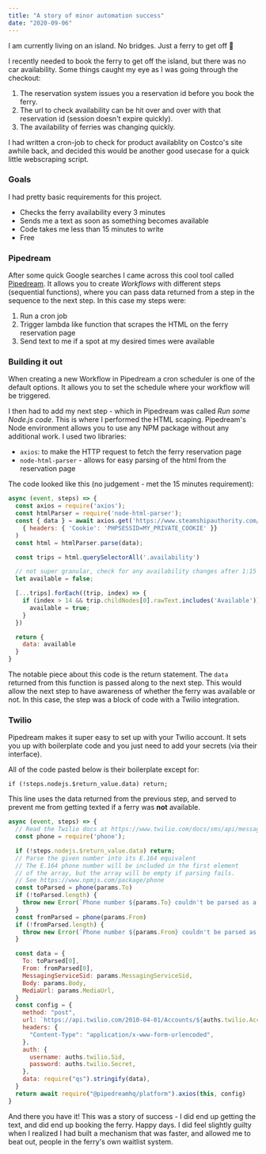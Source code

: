 ```yaml
---
title: "A story of minor automation success"
date: "2020-09-06"
---
```


I am currently living on an island. No bridges. Just a ferry to get off  🚢

I recently needed to book the ferry to get off the island, but there was no car availability. Some things caught my eye as I was going through the checkout: 

1. The reservation system issues you a reservation id before you book the ferry. 
2. The url to check availability can be hit over and over with that reservation id (session doesn't expire quickly).
3. The availability of ferries was changing quickly. 

I had written a cron-job to check for product availablity on Costco's site awhile back, and decided this would be another good usecase for a quick little webscraping script. 

### Goals

I had pretty basic requirements for this project. 

- Checks the ferry availability every 3 minutes 
- Sends me a text as soon as something becomes available
- Code takes me less than 15 minutes to write
- Free

### Pipedream

After some quick Google searches I came across this cool tool called [Pipedream](https://pipedream.com/). It allows you to create _Workflows_ with different steps (sequential functions), where you can pass data returned from a step in the sequence to the next step. In this case my steps were:

1. Run a cron job
2. Trigger lambda like function that scrapes the HTML on the ferry reservation page 
3. Send text to me if a spot at my desired times were available 

### Building it out

When creating a new Workflow in Pipedream a cron scheduler is one of the default options. It allows you to set the schedule where your workflow will be triggered.

I then had to add my next step - which in Pipedream was called _Run some Node.js code_. This is where I performed the HTML scaping. Pipedream's Node environment allows you to use any NPM package without any additional work. I used two libraries: 

- `axios`: to make the HTTP request to fetch the ferry reservation page 
- `node-html-parser` - allows for easy parsing of the html from the reservation page 

The code looked like this (no judgement - met the 15 minutes requirement):

```js
async (event, steps) => {
  const axios = require('axios');
  const htmlParser = require('node-html-parser');
  const { data } = await axios.get('https://www.steamshipauthority.com/reserve/159941400677/select_trips', 
    { headers: { 'Cookie': 'PHPSESSID=MY_PRIVATE_COOKIE' }}
  )
  const html = htmlParser.parse(data);

  const trips = html.querySelectorAll('.availability')

  // not super granular, check for any availability changes after 1:15 (index 14 in list)
  let available = false;

  [...trips].forEach((trip, index) => {
    if (index > 14 && trip.childNodes[0].rawText.includes('Available')) {
      available = true; 
    }
  })

  return {
    data: available
  }
}
```

The notable piece about this code is the return statement. The `data` returned from this function is passed along to the next step. This would allow the next step to have awareness of whether the ferry was available or not. In this case, the step was a block of code with a Twilio integration. 

### Twilio

Pipedream makes it super easy to set up with your Twilio account. It sets you up with boilerplate code and you just need to add your secrets (via their interface).

All of the code pasted below is their boilerplate except for:

`if (!steps.nodejs.$return_value.data) return;` 

This line uses the data returned from the previous step, and served to prevent me from getting texted if a ferry was **not** available. 

```js
async (event, steps) => {
  // Read the Twilio docs at https://www.twilio.com/docs/sms/api/message-resource#create-a-message-resource
  const phone = require('phone');

  if (!steps.nodejs.$return_value.data) return;
  // Parse the given number into its E.164 equivalent
  // The E.164 phone number will be included in the first element
  // of the array, but the array will be empty if parsing fails.
  // See https://www.npmjs.com/package/phone
  const toParsed = phone(params.To)
  if (!toParsed.length) {
    throw new Error(`Phone number ${params.To} couldn't be parsed as a valid number.`)
  }
  const fromParsed = phone(params.From)
  if (!fromParsed.length) {
    throw new Error(`Phone number ${params.From} couldn't be parsed as a valid number.`)
  }

  const data = {
    To: toParsed[0],
    From: fromParsed[0],
    MessagingServiceSid: params.MessagingServiceSid,
    Body: params.Body,
    MediaUrl: params.MediaUrl,
  }
  const config = {
    method: "post",
    url: `https://api.twilio.com/2010-04-01/Accounts/${auths.twilio.AccountSid}/Messages.json`,
    headers: {
      "Content-Type": "application/x-www-form-urlencoded",
    },
    auth: {
      username: auths.twilio.Sid,
      password: auths.twilio.Secret,
    },
    data: require("qs").stringify(data),
  }
  return await require("@pipedreamhq/platform").axios(this, config)
}
```

And there you have it! This was a story of success - I did end up getting the text, and did end up booking the ferry. Happy days. I did feel slightly guilty when I realized I had built a mechanism that was faster, and allowed me to beat out, people in the ferry's own waitlist system. 

